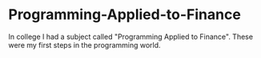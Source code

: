 # Programming-Applied-to-Finance
In college I had a subject called "Programming Applied to Finance". These were my first steps in the programming world.
